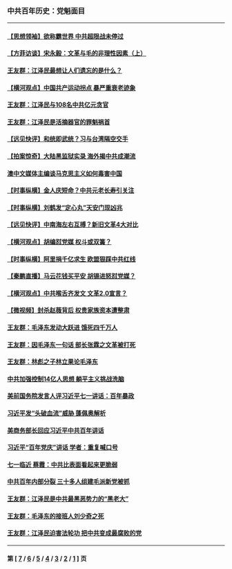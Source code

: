 ### 中共百年历史：党魁面目
---
#### [【思想领袖】欲称霸世界 中共超限战未停过](../../pages/nf1176107/n13745142.md?11170430) 
#### [【方菲访谈】宋永毅：文革与毛的非理性因素（上）](../../pages/nf1176107/n13469956.md?11170430) 
#### [王友群：江泽民最想让人们遗忘的是什么？](../../pages/nf1176107/n13408949.md?11170430) 
#### [【横河观点】中国共产运动拐点 暴严重衰老迹象](../../pages/nf1176107/n13388333.md?11170430) 
#### [王友群：江泽民与108名中共亿元贪官](../../pages/nf1176107/n13352358.md?11170430) 
#### [王友群：江泽民是活摘器官的罪魁祸首](../../pages/nf1176107/n13336903.md?11170430) 
#### [【远见快评】和统即武统？习与台湾隔空交手](../../pages/nf1176107/n13297739.md?11170430) 
#### [【拍案惊奇】大陆黑监狱实录 海外揭中共成潮流](../../pages/nf1176107/n13288853.md?11170430) 
#### [澳中文媒体主编谈马克思主义如何毒害中国](../../pages/nf1176107/n13257387.md?11170430) 
#### [【时事纵横】金人庆短命？中共元老长寿引关注](../../pages/nf1176107/n13217934.md?11170430) 
#### [【时事纵横】刘鹤发“定心丸”天安门现凶兆](../../pages/nf1176107/n13215416.md?11170430) 
#### [【远见快评】中南海左右互搏？新旧文革4大对比](../../pages/nf1176107/n13214745.md?11170430) 
#### [【横河观点】胡编怼党媒 权斗或双簧？](../../pages/nf1176107/n13210864.md?11170430) 
#### [【时事纵横】阿里捐千亿求生 欧盟狠踩中共红线](../../pages/nf1176107/n13206431.md?11170430) 
#### [【秦鹏直播】马云花钱买平安 胡锡进怒怼党媒？](../../pages/nf1176107/n13206392.md?11170430) 
#### [【横河观点】中共喉舌齐发文 文革2.0宣言？](../../pages/nf1176107/n13201248.md?11170430) 
#### [【微视频】封杀赵薇背后 权贵家族资本遭整肃](../../pages/nf1176107/n13197798.md?11170430) 
#### [王友群：毛泽东发动大跃进 饿死四千万人](../../pages/nf1176107/n13177158.md?11170430) 
#### [王友群：因毛泽东一句话 部长张霖之文革被打死](../../pages/nf1176107/n13161711.md?11170430) 
#### [王友群：林彪之子林立果论毛泽东](../../pages/nf1176107/n13128622.md?11170430) 
#### [中共加强控制14亿人思想 躺平主义挑战洗脑](../../pages/nf1176107/n13094299.md?11170430) 
#### [美前国务院发言人评习近平七一讲话：百年暴政](../../pages/nf1176107/n13066986.md?11170430) 
#### [习近平发“头破血流”威胁 蓬佩奥解析](../../pages/nf1176107/n13063604.md?11170430) 
#### [美商务部长回应习近平中共百年讲话](../../pages/nf1176107/n13062903.md?11170430) 
#### [习近平“百年党庆”讲话 学者：重复喊口号](../../pages/nf1176107/n13061411.md?11170430) 
#### [七一临近 蔡霞：中共比表面看起来更脆弱](../../pages/nf1176107/n13056418.md?11170430) 
#### [中共百年内部分裂 三十多人组建毛派新党被抓](../../pages/nf1176107/n13044023.md?11170430) 
#### [王友群：江泽民是中共最黑恶势力的“黑老大”](../../pages/nf1176107/n13022180.md?11170430) 
#### [王友群：毛泽东的接班人刘少奇之死](../../pages/nf1176107/n12991772.md?11170430) 
#### [王友群：江泽民迫害法轮功 把中共变成最腐败的党](../../pages/nf1176107/n12947347.md?11170430) 

---
#### 第 [ [7](./7.md?11170430) / [6](./6.md?11170430) / [5](./5.md?11170430) / [4](./4.md?11170430) / [3](./3.md?11170430) / [2](./2.md?11170430) / [1](./1.md?11170430) ] 页
